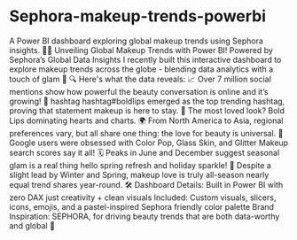 # Sephora-makeup-trends-powerbi
A Power BI dashboard exploring global makeup trends using Sephora insights.
💄✨ Unveiling Global Makeup Trends with Power BI!
Powered by Sephora’s Global Data Insights
I recently built this interactive dashboard to explore makeup trends across the globe - blending data analytics with a touch of glam 💅
🔍 Here's what the data reveals:
📈 Over 7 million social mentions show how powerful the beauty conversation is online and it’s growing!
💋 hashtag
hashtag#boldlips emerged as the top trending hashtag, proving that statement makeup is here to stay.
💖 The most loved look? Bold Lips dominating hearts and charts.
🌍 From North America to Asia, regional preferences vary, but all share one thing: the love for beauty is universal.
🔎 Google users were obsessed with Color Pop, Glass Skin, and Glitter Makeup search scores say it all!
🗓️ Peaks in June and December suggest seasonal glam is a real thing hello spring refresh and holiday sparkle!
🍂 Despite a slight lead by Winter and Spring, makeup love is truly all-season nearly equal trend shares year-round.
🛠️ Dashboard Details:
Built in Power BI with zero DAX just creativity + clean visuals
Included: Custom visuals, slicers, icons, emojis, and a pastel-inspired Sephora friendly color palette
Brand Inspiration: SEPHORA, for driving beauty trends that are both data-worthy and global 💄

